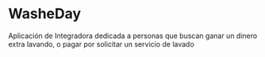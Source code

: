 # WasheDay
Aplicación de Integradora dedicada a personas que buscan ganar un dinero extra lavando, o pagar por solicitar un servicio de lavado
